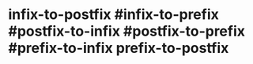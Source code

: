 # infix-to-postfix  #infix-to-prefix #postfix-to-infix #postfix-to-prefix #prefix-to-infix prefix-to-postfix
